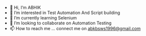 - 👋 Hi, I’m ABHIK
- 👀 I’m interested in Test Automation And Script building
- 🌱 I’m currently learning Selenium
- 💞️ I’m looking to collaborate on Automation Testing
- 📫 How to reach me ... connect me on abkbsws1996@gmail.com

<!---
Programmer-Admin/Programmer-Admin is a ✨ special ✨ repository because its `README.md` (this file) appears on your GitHub profile.
You can click the Preview link to take a look at your changes.
--->
